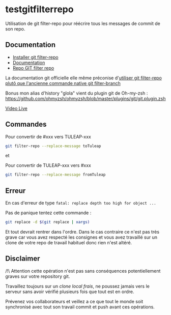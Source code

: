# testgitfilterrepo
Utilisation de git filter-repo pour réécrire tous les messages de commit de son repo.

## Documentation

- [Installer git filter-repo](https://github.com/newren/git-filter-repo/blob/main/INSTALL.md)
- [Documentation](https://htmlpreview.github.io/?https://github.com/newren/git-filter-repo/blob/docs/html/git-filter-repo.html)
- [Repo GIT filter repo](https://github.com/newren/git-filter-repo)

La documentation git officielle elle même préconise d'[utiliser git filter-repo plutô que l'ancienne commande native git filter-branch](https://git-scm.com/docs/git-filter-branch)

Bonus mon alias d'history "glola" vient du plugin git de Oh-my-zsh : https://github.com/ohmyzsh/ohmyzsh/blob/master/plugins/git/git.plugin.zsh

[Video Live](https://youtu.be/KVEzLiVVeHw)

## Commandes

Pour convertir de #xxx vers TULEAP-xxx
```bash
git filter-repo --replace-message toTuleap
```

et 

Pour convertir de TULEAP-xxx vers #xxx
```bash
git filter-repo --replace-message fromTuleap
```

## Erreur

En cas d'erreur de type `fatal: replace depth too high for object ...`

Pas de panique tentez cette commande : 

```bash
git replace -d $(git replace | xargs)
```

Et tout devrait rentrer dans l'ordre.
Dans le cas contraire ce n'est pas très grave car vous avez respecté les consignes et vous avez travaillé sur un clone de votre repo de travail habituel donc rien n'est altéré.

## Disclaimer

/!\ Attention cette opération n'est pas sans conséquences potentiellement graves sur votre repository git. 

Travaillez toujours sur un *clone local frais*, ne poussez jamais vers le serveur sans avoir vérifié plusieurs fois que tout est en ordre. 

Prévenez vos collaborateurs et veillez a ce que tout le monde soit synchronisé avec tout son travail commit et push avant ces opérations.
